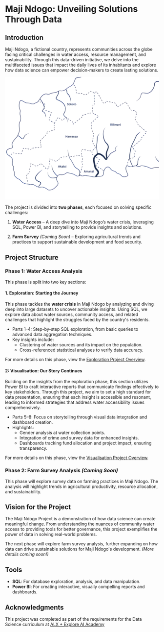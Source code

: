 # Maji Ndogo: Unveiling Solutions Through Data

## Introduction

Maji Ndogo, a fictional country, represents communities across the globe facing critical challenges in water access, resource management, and sustainability. Through this data-driven initiative, we delve into the multifaceted issues that impact the daily lives of its inhabitants and explore how data science can empower decision-makers to create lasting solutions.

![Map](assets/MD_Map.png)

The project is divided into **two phases**, each focused on solving specific challenges:

1. **Water Access** – A deep dive into Maji Ndogo’s water crisis, leveraging SQL, Power BI, and storytelling to provide insights and solutions.

2. **Farm Survey** *(Coming Soon)* – Exploring agricultural trends and practices to support sustainable development and food security.

## Project Structure

### Phase 1: Water Access Analysis

This phase is split into two key sections:

#### 1. Exploration: Starting the Journey

This phase tackles the **water crisis** in Maji Ndogo by analyzing and diving deep into large datasets to uncover actionable insights. Using SQL, we explore data about water sources, community access, and related challenges that highlight the struggles faced by the country's residents. 

- Parts 1–4: Step-by-step SQL exploration, from basic queries to advanced data aggregation techniques.
- Key insights include:
	- Clustering of water sources and its impact on the population.
	- Cross-referenced statistical analyses to verify data accuracy.

For more details on this phase, view the [Exploration Project Overview](./water_access/exploration/README.md).

#### 2: Visualisation: Our Story Continues

Building on the insights from the exploration phase, this section utilizes Power BI to craft interactive reports that communicate findings effectively to key stakeholders. Through this project, we aim to set a high standard for data presentation, ensuring that each insight is accessible and resonant, leading to informed strategies that address water accessibility issues comprehensively.

- Parts 5–8: Focus on storytelling through visual data integration and dashboard creation.
- Highlights:
	- Gender analysis at water collection points.
	- Integration of crime and survey data for enhanced insights.
	- Dashboards tracking fund allocation and project impact, ensuring transparency.

For more details on this phase, view the [Visualisation Project Overview](./water_access/visualisation/README.md).

### Phase 2: Farm Survey Analysis *(Coming Soon)*

This phase will explore survey data on farming practices in Maji Ndogo. The analysis will highlight trends in agricultural productivity, resource allocation, and sustainability.

## Vision for the Project

The Maji Ndogo Project is a demonstration of how data science can create meaningful change. From understanding the nuances of community water access to providing tools for better governance, this project exemplifies the power of data in solving real-world problems.

The next phase will explore farm survey analysis, further expanding on how data can drive sustainable solutions for Maji Ndogo's development. *(More details coming soon!)*

## Tools

- **SQL**: For database exploration, analysis, and data manipulation.
- **Power BI**: For creating interactive, visually compelling reports and dashboards.

## Acknowledgments

This project was completed as part of the requirements for the Data Science curriculum at [ALX + Explore AI Academy](https://www.explore.ai/learn/courses/data-science)